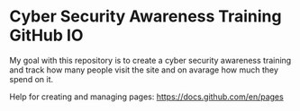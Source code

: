 # Cyber Security Awareness Training GitHub IO

My goal with this repository is to create a cyber security awareness training and track how many people visit the site and on avarage how much they spend on it.

Help for creating and managing pages: <https://docs.github.com/en/pages>
